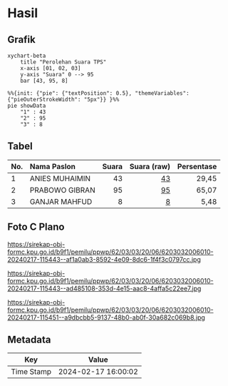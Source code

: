 # Hasil

## Grafik

```mermaid
xychart-beta
    title "Perolehan Suara TPS"
    x-axis [01, 02, 03]
    y-axis "Suara" 0 --> 95
    bar [43, 95, 8]
```

```mermaid
%%{init: {"pie": {"textPosition": 0.5}, "themeVariables": {"pieOuterStrokeWidth": "5px"}} }%%
pie showData
    "1" : 43
    "2" : 95
    "3" : 8
```

## Tabel

| No. | Nama Paslon    | Suara | Suara (raw) | Persentase |
|:--- |:-------------- | -----:| -----------:| ----------:|
| 1   | ANIES MUHAIMIN | 43    | [43][p-1]   | 29,45      |
| 2   | PRABOWO GIBRAN | 95    | [95][p-2]   | 65,07      |
| 3   | GANJAR MAHFUD  | 8     | [8][p-3]    | 5,48       |


[p-1]: https://github.com/gigit-pemilu/pemilu-2024-62-kalimantan-tengah/blob/main/pilpres/hitung-suara/sub/62-kalimantan-tengah/sub/03-kapuas/sub/03-kapuas-timur/sub/2006-anjir-mambulau-barat/sub/010-tps/sub/paslon-1.txt
[p-2]: https://github.com/gigit-pemilu/pemilu-2024-62-kalimantan-tengah/blob/main/pilpres/hitung-suara/sub/62-kalimantan-tengah/sub/03-kapuas/sub/03-kapuas-timur/sub/2006-anjir-mambulau-barat/sub/010-tps/sub/paslon-2.txt
[p-3]: https://github.com/gigit-pemilu/pemilu-2024-62-kalimantan-tengah/blob/main/pilpres/hitung-suara/sub/62-kalimantan-tengah/sub/03-kapuas/sub/03-kapuas-timur/sub/2006-anjir-mambulau-barat/sub/010-tps/sub/paslon-3.txt

## Foto C Plano

https://sirekap-obj-formc.kpu.go.id/b9f1/pemilu/ppwp/62/03/03/20/06/6203032006010-20240217-115443--af1a0ab3-8592-4e09-8dc6-1f4f3c0797cc.jpg

https://sirekap-obj-formc.kpu.go.id/b9f1/pemilu/ppwp/62/03/03/20/06/6203032006010-20240217-115443--ad485108-353d-4e15-aac8-4affa5c22ee7.jpg

https://sirekap-obj-formc.kpu.go.id/b9f1/pemilu/ppwp/62/03/03/20/06/6203032006010-20240217-115451--a9dbcbb5-9137-48b0-ab0f-30a682c069b8.jpg


## Metadata

| Key        | Value               |
| ---------- | ------------------- |
| Time Stamp | 2024-02-17 16:00:02 |




